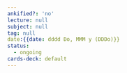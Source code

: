 ```yaml
---
ankified?: 'no'
lecture: null
subject: null
tag: null
date:{{date: dddd Do, MMM y (DDDo)}}
status:
  - ongoing
cards-deck: default
---
```

